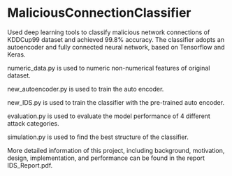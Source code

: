# MaliciousConnectionClassifier
Used deep learning tools to classify malicious network connections of KDDCup99 dataset and achieved 99.8% accuracy. The classifier adopts an autoencoder and fully connected neural network, based on Tensorflow and Keras.

numeric_data.py is used to numeric non-numerical features of original dataset.

new_autoencoder.py is used to train the auto encoder.

new_IDS.py is used to train the classifier with the pre-trained auto encoder.

evaluation.py is used to evaluate the model performance of 4 different attack categories.

simulation.py is used to find the best structure of the classifier.

More detailed information of this project, including background, motivation, design, implementation, and performance can be found in the report IDS_Report.pdf.
